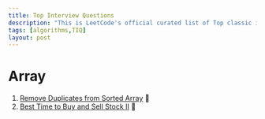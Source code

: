 ```yaml
---
title: Top Interview Questions
description: "This is LeetCode's official curated list of Top classic interview questions to help you land your dream job"
tags: [algorithms,TIQ]
layout: post
---
```


# Array

1. [Remove Duplicates from Sorted Array](/Remove-Duplicates-from-Sorted-Array/) 💯
2. [Best Time to Buy and Sell Stock II](/Best-Time-to-Buy-and-Sell-Stock-II) 💯

